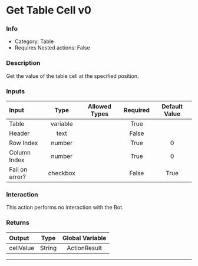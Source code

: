 # Get Table Cell v0

### Info

- Category: Table
- Requires Nested actions: False


### Description
Get the value of the table cell at the specified position.


### Inputs

| Input | Type | Allowed Types | Required |  Default Value |
| :--- | :---: | :---: | :---: | :---: |
| Table | variable |  | True |  |
| Header | text |  | False |  |
| Row Index | number |  | True | 0 |
| Column Index | number |  | True | 0 |
| Fail on error? | checkbox |  | False | True |


### Interaction
This action performs no interaction with the Bot.

### Returns

| Output | Type | Global Variable |
| :--- | :---: | :---: |
| cellValue | String | ActionResult |

---